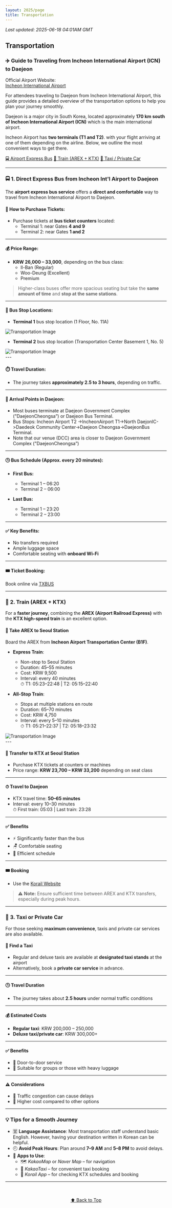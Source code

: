 ```yaml
---
layout: 2025/page
title: Transportation
---
```

*Last updated: 2025-06-18 04:01AM GMT*

<a id="top"></a>

## Transportation

### ✈️ Guide to Traveling from Incheon International Airport (ICN) to Daejeon

Official Airport Website:  
[Incheon International Airport](https://www.airport.kr/sites/ap_en/index.do)

For attendees traveling to Daejeon from Incheon International Airport, this guide provides a detailed overview of the transportation options to help you plan your journey smoothly.

Daejeon is a major city in South Korea, located approximately **170 km south of Incheon International Airport (ICN)** which is the main international airport.

Incheon Airport has **two terminals (T1 and T2)**. with your flight arriving at one of them depending on the airline. Below, we outline the most convenient ways to get there.

<div class="transport-nav">
  <a href="#express-bus" class="transport-button">🚍 Airport Express Bus</a>
  <a href="#train" class="transport-button">🚄 Train (AREX + KTX)</a>
  <a href="#taxi" class="transport-button">🚖 Taxi / Private Car</a>
</div>

---


### 🚍 <a id="express-bus"></a>1. Direct Express Bus from Incheon Int'l Airport to Daejeon

The **airport express bus service** offers a **direct and comfortable** way to travel from Incheon International Airport to Daejeon.

#### 🛒 How to Purchase Tickets:
- Purchase tickets at **bus ticket counters** located:
  - Terminal 1: near Gates **4 and 9**
  - Terminal 2: near Gates **1 and 2**

---

#### 💰 Price Range:
- **KRW 26,000 – 33,000**, depending on the bus class:
  - Il-Ban (Regular)
  - Woo-Deung (Excellent)
  - Premium

> Higher-class buses offer more spacious seating but take the **same amount of time** and **stop at the same stations**.

---

#### 🚏 Bus Stop Locations:
- **Terminal 1** bus stop location (1 Floor, No. 11A)

<div class="transportation-img-wrapper">
  <img src="{{ 'assets/2025/img/Transportation1.png' | relative_url }}" alt="Transportation Image">
</div>

- **Terminal 2** bus stop location (Transportation Center Basement 1, No. 5)

<div class="transportation-img-wrapper">
  <img src="{{ 'assets/2025/img/Transportation2.png' | relative_url }}" alt="Transportation Image">
</div>
---

#### ⏱️ Travel Duration:
- The journey takes **approximately 2.5 to 3 hours**, depending on traffic.

---

#### 📍 Arrival Points in Daejeon:
- Most buses terminate at Daejeon Government Complex ("DaejeonCheongsa”) or Daejeon Bus Terminal.
- Bus Stops: Incheon Airport T2 ->IncheonAirport T1->North DaejonIC->Daedeok Community Center->Daejeon Cheongsa->DaejeonBus Terminal.
- Note that our venue (DCC) area is closer to Daejeon Government Complex ("DaejeonCheongsa”)

---

#### 🕒 Bus Schedule (Approx. every 20 minutes):
- **First Bus:**
  - Terminal 1 – 06:20  
  - Terminal 2 – 06:00

- **Last Bus:**
  - Terminal 1 – 23:20  
  - Terminal 2 – 23:00

---

#### ✅ Key Benefits:
- No transfers required  
- Ample luggage space  
- Comfortable seating with **onboard Wi-Fi**

---

#### 🎟️ Ticket Booking:
Book online via [TXBUS](https://intercitybuse.tmoney.co.kr/)

---

### 🚄 <a id="train"></a>2. Train (AREX + KTX)

For a **faster journey**, combining the **AREX (Airport Railroad Express)** with the **KTX high-speed train** is an excellent option.

#### 🧭 Take AREX to Seoul Station
Board the AREX from **Incheon Airport Transportation Center (B1F)**.

- **Express Train**:
  - Non-stop to Seoul Station
  - Duration: 45–55 minutes
  - Cost: KRW 9,500
  - Interval: every 40 minutes  
    ⏱ T1: 05:23–22:48 | T2: 05:15–22:40

- **All-Stop Train**:
  - Stops at multiple stations en route
  - Duration: 65–70 minutes
  - Cost: KRW 4,750
  - Interval: every 5–10 minutes  
    ⏱ T1: 05:21–22:37 | T2: 05:18–23:32

<div class="transportation-img-wrapper">
  <img src="{{ 'assets/2025/img/Transportation3.jpg' | relative_url }}" alt="Transportation Image">
</div>
---

#### 🚆 Transfer to KTX at Seoul Station
- Purchase KTX tickets at counters or machines
- Price range: **KRW 23,700 – KRW 33,200** depending on seat class

---

#### ⏱ Travel to Daejeon
- KTX travel time: **50–65 minutes**
- Interval: every 10–30 minutes  
  ⏱ First train: 05:03 | Last train: 23:28

---

#### ✅ Benefits
- ⚡ Significantly faster than the bus
- 🪑 Comfortable seating
- 🚄 Efficient schedule

---

#### 🎟️ Booking
- Use the [Korail Website](https://www.letskorail.com/ebizbf/EbizbfForeign_pr16100.do?gubun=1)

> ⚠️ **Note:** Ensure sufficient time between AREX and KTX transfers, especially during peak hours.

---

### 🚖 <a id="taxi"></a>3. Taxi or Private Car

For those seeking **maximum convenience**, taxis and private car services are also available.

#### 🚕 Find a Taxi
- Regular and deluxe taxis are available at **designated taxi stands** at the airport
- Alternatively, book a **private car service** in advance.

---

#### 🕒 Travel Duration
- The journey takes about **2.5 hours** under normal traffic conditions

---

#### 💰 Estimated Costs
- **Regular taxi**: KRW 200,000 – 250,000  
- **Deluxe taxi/private car**: KRW 300,000+

---

#### ✅ Benefits
- 🚪 Door-to-door service  
- 👥 Suitable for groups or those with heavy luggage

---

#### ⚠️ Considerations
- 🚦 Traffic congestion can cause delays  
- 💸 Higher cost compared to other options

---

### 💡 Tips for a Smooth Journey

- 🈺 **Language Assistance**: Most transportation staff understand basic English. However, having your destination written in Korean can be helpful.
- 🕘 **Avoid Peak Hours**: Plan around **7–9 AM** and **5–8 PM** to avoid delays.
- 📱 **Apps to Use**:
  - 🗺️ *KakaoMap* or *Naver Map* – for navigation
  - 🚖 *KakaoTaxi* – for convenient taxi booking
  - 🚄 *Korail App* – for checking KTX schedules and booking

---
<div style="text-align: center; margin: 3rem 0;">
  <a href="#top" class="back-to-top">⬆️ Back to Top</a>
</div>
